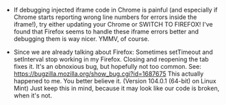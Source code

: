 




- If debugging injected iframe code in Chrome is painful (and especially
  if Chrome starts reporting wrong line numbers for errors inside the iframe!),
  try either updating your Chrome or SWITCH TO FIREFOX! I've found that Firefox
  seems to handle these iframe errors better and debugging them is way nicer.
  YMMV, of course.


-  Since we are already talking about Firefox:
  Sometimes setTimeout and setInterval stop working in my Firefox.
  Closing and reopening the tab fixes it. It's an obnoxious bug, but
  hopefully not too common.
  See:
  https://bugzilla.mozilla.org/show_bug.cgi?id=1687675
  This actually happened to me. You better believe it.
  (Version 104.0.1 (64-bit) on Linux Mint)
  Just keep this in mind, because it may look like our code is broken, when it's not.



